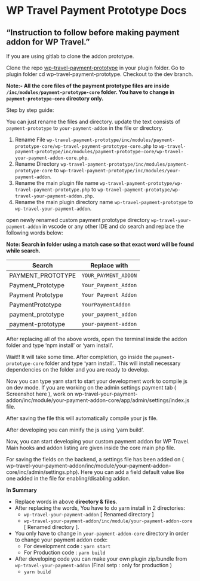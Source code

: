 # WP Travel Payment Prototype Docs
## “Instruction to follow before making payment addon for WP Travel.”

If you are using gitlab to clone the addon prototype.

Clone the repo [wp-travel-payment-prototype](https://gitlab.com/ws-plugins/wp-travel-payment-prototype) in your plugin folder.
Go to plugin folder cd wp-travel-payment-prototype. Checkout to the dev branch.

**Note:- All the core files of the payment prototype files are inside `/inc/modules/payment-prototype-core` folder. You have to change in `payment-prototype-core` directory only.**

Step by step guide:

You can just rename the files and directory. update the text consists of `payment-prototype` to `your-payment-addon` in the file or directory.
1. Rename File `wp-travel-payment-prototype/inc/modules/payment-prototype-core/wp-travel-payment-prototype-core.php` to `wp-travel-payment-prototype/inc/modules/payment-prototype-core/wp-travel-your-payment-addon-core.php`.
2. Rename Directory `wp-travel-payment-prototype/inc/modules/payment-prototype-core` to `wp-travel-payment-prototype/inc/modules/your-payment-addon`.
3. Rename the main plugin file name `wp-travel-payment-prototype/wp-travel-payment-prototype.php` to `wp-travel-payment-prototype/wp-travel-your-payment-addon.php`.
4. Rename the main plugin directory name `wp-travel-payment-prototype` to `wp-travel-your-payment-addon`.

open newly renamed custom payment prototype directory `wp-travel-your-payment-addon` in vscode or any other IDE and do search and replace the following words below:

**Note: Search in folder using a match case so that exact word will be found while search.**

| Search | Replace with |
| ----------- | ----------- |
| PAYMENT_PROTOTYPE | `YOUR_PAYMENT_ADDON` |
| Payment_Prototype | `Your_Payment_Addon`|
| Payment Prototype | `Your Payment Addon` |
| PaymentPrototype | `YourPaymentAddon` |
| payment_prototype | `your_payment_addon` |
| payment-prototype | `your-payment-addon` |




After replacing all of the above words, open the terminal inside the addon folder and type ‘npm install’ or ‘yarn install’. 

Wait!! It will take some time. After completion, go inside the `payment-prototype-core` folder and type ‘yarn install’.. This will install necessary dependencies on the folder and you are ready to develop.

Now you can type yarn start to start your development work to compile js on dev mode.
If you are working on the admin settings payment tab ( Screenshot here ), work on wp-travel-your-payment-addon/inc/module/your-payment-addon-core/app/admin/settings/index.js file. 

After saving the file this will automatically compile your js file. 

After developing you can minify the js using ‘yarn build’.

Now, you can start developing your custom payment addon for WP Travel. Main hooks and addon listing are given inside the core main php file. 

For saving the fields on the backend, a settings file has been added on ( wp-travel-your-payment-addon/inc/module/your-payment-addon-core/inc/admin/settings.php). Here you can add a field default value like one added in the file for enabling/disabling addon.



**In Summary** 

- Replace words in above **directory & files**.
- After replacing the words, You have to do yarn install in 2 directories:
  - `wp-travel-your-payment-addon` [ Renamed directory ]
  - `wp-travel-your-payment-addon/inc/module/your-payment-addon-core` [ Renamed directory ].
- You only have to change in `your-payment-addon-core` directory in order to change your payment addon code:
  - For development code : `yarn start`
  - For Production code : `yarn build`
- After developing code you can make your own plugin zip/bundle from `wp-travel-your-payment-addon` (Final setp : only for production )
  - `yarn build`
